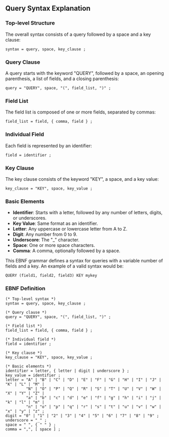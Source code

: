 ## Query Syntax Explanation

### Top-level Structure
The overall syntax consists of a query followed by a space and a key clause:
```
syntax = query, space, key_clause ;
```

### Query Clause
A query starts with the keyword "QUERY", followed by a space, an opening parenthesis, a list of fields, and a closing parenthesis:
```
query = "QUERY", space, "(", field_list, ")" ;
```

### Field List
The field list is composed of one or more fields, separated by commas:
```
field_list = field, { comma, field } ;
```

### Individual Field
Each field is represented by an identifier:
```
field = identifier ;
```

### Key Clause
The key clause consists of the keyword "KEY", a space, and a key value:
```
key_clause = "KEY", space, key_value ;
```

### Basic Elements
- **Identifier**: Starts with a letter, followed by any number of letters, digits, or underscores.
- **Key Value**: Same format as an identifier.
- **Letter**: Any uppercase or lowercase letter from A to Z.
- **Digit**: Any number from 0 to 9.
- **Underscore**: The "_" character.
- **Space**: One or more space characters.
- **Comma**: A comma, optionally followed by a space.

This EBNF grammar defines a syntax for queries with a variable number of fields and a key. An example of a valid syntax would be:
```
QUERY (field1, field2, field3) KEY mykey
```

### EBNF Definition
```ebnf
(* Top-level syntax *)
syntax = query, space, key_clause ;

(* Query clause *)
query = "QUERY", space, "(", field_list, ")" ;

(* Field list *)
field_list = field, { comma, field } ;

(* Individual field *)
field = identifier ;

(* Key clause *)
key_clause = "KEY", space, key_value ;

(* Basic elements *)
identifier = letter, { letter | digit | underscore } ;
key_value = identifier ;
letter = "A" | "B" | "C" | "D" | "E" | "F" | "G" | "H" | "I" | "J" | "K" | "L" | "M" | 
         "N" | "O" | "P" | "Q" | "R" | "S" | "T" | "U" | "V" | "W" | "X" | "Y" | "Z" | 
         "a" | "b" | "c" | "d" | "e" | "f" | "g" | "h" | "i" | "j" | "k" | "l" | "m" | 
         "n" | "o" | "p" | "q" | "r" | "s" | "t" | "u" | "v" | "w" | "x" | "y" | "z" ;
digit = "0" | "1" | "2" | "3" | "4" | "5" | "6" | "7" | "8" | "9" ;
underscore = "_" ;
space = " ", { " " } ;
comma = ",", [ space ] ;
```